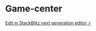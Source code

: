 # Game-center

[Edit in StackBlitz next generation editor ⚡️](https://stackblitz.com/~/github.com/KirushaUgolok/Game-center)